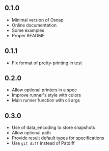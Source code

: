 ## 0.1.0

- Minimal version of Osnap
- Online documentation
- Some examples
- Proper README

## 0.1.1

- Fix format of pretty-printing in test

## 0.2.0

- Allow optional printers in a spec
- Improve runner's style with colors
- Main runner function with cli args

## 0.3.0

- Use of data_encoding to store snapshots
- Allow optional path
- Provide result default types for specifications
- Use `git diff` instead of Patdiff
